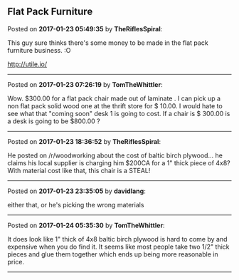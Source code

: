 ## Flat Pack Furniture
Posted on **2017-01-23 05:49:35** by **TheRiflesSpiral**:

This guy sure thinks there's some money to be made in the flat pack furniture business. :O



http://utile.io/

---

Posted on **2017-01-23 07:26:19** by **TomTheWhittler**:

Wow. $300.00 for a flat pack chair made out of laminate . I can pick up a non flat pack solid wood one at the thrift store for $ 10.00. I would hate to see what that "coming soon" desk 1 is going to cost. If a chair is $ 300.00 is a desk is going to be $800.00 ?

---

Posted on **2017-01-23 18:36:52** by **TheRiflesSpiral**:

He posted on /r/woodworking about the cost of baltic birch plywood... he claims his local supplier is charging him $200CA for a 1" thick piece of 4x8? With material cost like that, this chair is a STEAL!

---

Posted on **2017-01-23 23:35:05** by **davidlang**:

either that, or he's picking the wrong materials

---

Posted on **2017-01-24 05:35:30** by **TomTheWhittler**:

It does look like 1" thick of 4x8 baltic birch plywood is hard to come by and expensive when you do find it. It seems like most people take two 1/2" thick pieces and glue them together which ends up being more reasonable in price.

---

